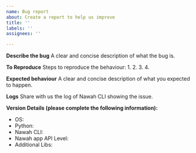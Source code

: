 ```yaml
---
name: Bug report
about: Create a report to help us improve
title: ''
labels: ''
assignees: ''

---
```


**Describe the bug**
A clear and concise description of what the bug is.

**To Reproduce**
Steps to reproduce the behaviour:
1. 
2. 
3. 
4. 

**Expected behaviour**
A clear and concise description of what you expected to happen.

**Logs**
Share with us the log of Nawah CLI showing the issue.

**Version Details (please complete the following information):**
 - OS: 
 - Python: 
 - Nawah CLI: 
 - Nawah app API Level: 
 - Additional Libs: 

